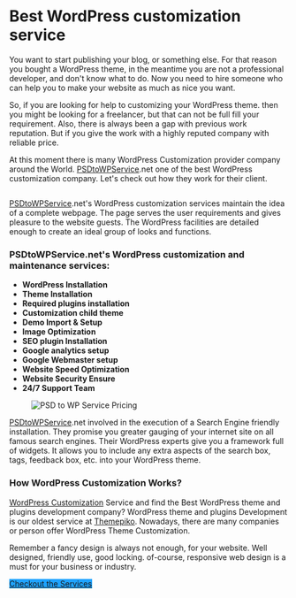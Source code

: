 # Best WordPress customization service

<p>You want to start publishing your blog, or something else. For that reason you bought a WordPress theme, in the meantime you are not a professional developer, and don't know what to do. Now you need to hire someone who can help you to make your website as much as nice you want. </p>



<p>So, if you are looking for help to customizing your WordPress theme. then you might be looking for a freelancer, but that can not be full fill your requirement. Also, there is always been a gap with previous work reputation. But if you give the work with a highly reputed company with reliable price.</p>


<p>At this moment there is many WordPress Customization provider company around the World. <a href="https://psdtowpservice.net/">PSDtoWPService</a>.net one of the best WordPress customization company. Let's check out how they work for their client.</p>



<figure class="wp-block-image size-large"><a href="https://psdtowpservice.net/wordpress-customization/" target="_blank" rel="noreferrer noopener"><img src="https://psdtowpservice.net/wp-content/uploads/2020/01/wordpress-customization-service-1024x800.jpg" alt="" class="wp-image-629"/></a></figure>



<p><a href="https://psdtowpservice.net" target="_blank" rel="noreferrer noopener" aria-label="PSDtoWPService (opens in a new tab)">PSDtoWPService</a>.net's WordPress customization services maintain the idea of a complete webpage. The page serves the user requirements and gives pleasure to the website guests. The WordPress facilities are detailed enough to create an ideal group of looks and functions.</p>


<h3> PSDtoWPService.net's WordPress customization and maintenance services:</h3>



<ul><li><strong>WordPress Installation</strong></li><li><strong> Theme Installation</strong></li><li><strong> Required plugins installation</strong></li><li><strong> Customization child theme</strong></li><li><strong> Demo Import &amp; Setup</strong></li><li><strong> Image Optimization</strong></li><li><strong> SEO plugin Installation</strong></li><li><strong> Google analytics setup</strong></li><li><strong> Google Webmaster setup</strong></li><li><strong> Website Speed Optimization</strong></li><li><strong> Website Security Ensure</strong></li><li><strong> 24/7 Support Team</strong></li></ul>



<figure class="wp-block-image size-large"><img src="https://psdtowpservice.net/wp-content/uploads/2020/01/wordpress-customization-service-pricing-1024x664.jpg" alt="PSD to WP Service Pricing" class="wp-image-643"/></figure>


<p><a rel="noreferrer noopener" href="https://psdtowpservice.net" target="_blank">PSDtoWPService</a>.net  involved in the execution of a Search Engine friendly installation. They promise you greater gauging of your internet site on all famous search engines. Their WordPress experts give you a framework full of widgets. It allows you to include any extra aspects of the search box, tags, feedback box, etc. into your WordPress theme.</p>


<h3 class="mb10">How WordPress Customization Works?</h3>

<p><a rel="noreferrer noopener" href="https://psdtowpservice.net/" target="_blank">WordPress Customization</a> Service and find the Best WordPress theme and plugins development company? WordPress theme and plugins Development is our oldest service at <a rel="noreferrer noopener" href="https://themepiko.com/" target="_blank">Themepiko</a>. Nowadays, there are many companies or person offer WordPress Theme  Customization.</p>

<p class="mb35">Remember a fancy design is always not enough, for your website. Well designed, friendly use, good locking. of-course, responsive web design is a must for your business or industry.  </p>

<div class="wp-block-button"><a class="wp-block-button__link has-background no-border-radius" href="https://psdtowpservice.net/wordpress-customization/" style="background-color:#1fa3ff" target="_blank" rel="noreferrer noopener">Checkout the Services</a></div>

